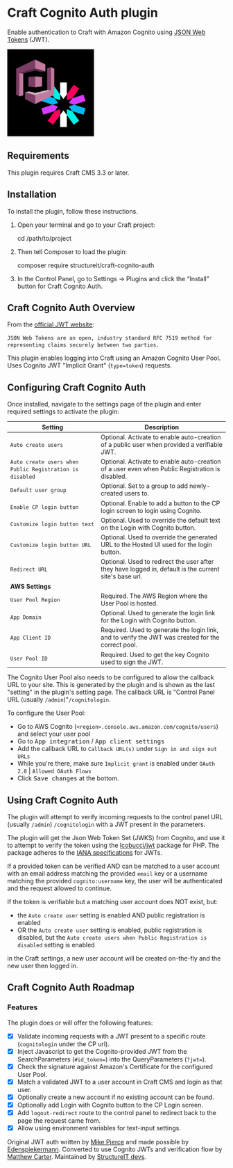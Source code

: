 # Craft Cognito Auth plugin

Enable authentication to Craft with Amazon Cognito using [JSON Web Tokens](https://jwt.io/) (JWT).

<img src="resources/img/cognito+jwt.png" alt="Logo" width="200" height="200">

## Requirements

This plugin requires Craft CMS 3.3 or later.

## Installation

To install the plugin, follow these instructions.

1. Open your terminal and go to your Craft project:

    cd /path/to/project

2. Then tell Composer to load the plugin:

    composer require structureit/craft-cognito-auth

3. In the Control Panel, go to Settings → Plugins and click the “Install” button for Craft Cognito Auth.

## Craft Cognito Auth Overview

From the [official JWT website](https://jwt.io/):

    JSON Web Tokens are an open, industry standard RFC 7519 method for representing claims securely between two parties.

This plugin enables logging into Craft using an Amazon Cognito User Pool. Uses Cognito JWT "Implicit Grant" (`type=token`) requests.

## Configuring Craft Cognito Auth

Once installed, navigate to the settings page of the plugin and enter required settings to activate the plugin:

| Setting                                                  | Description                                                                                            |
| -------------------------------------------------------- | ------------------------------------------------------------------------------------------------------ |
| `Auto create users`                                      | Optional. Activate to enable auto-creation of a public user when provided a verifiable JWT.            |
| `Auto create users when Public Registration is disabled` | Optional. Activate to enable auto-creation of a user even when Public Registration is disabled.        |
| `Default user group`                                     | Optional. Set to a group to add newly-created users to.                                                |
| `Enable CP login button`                                 | Optional. Enable to add a button to the CP login screen to login using Cognito.                        |
| `Customize login button text`                            | Optional. Used to override the default text on the Login with Cognito button.                          |
| `Customize login button URL`                             | Optional. Used to override the generated URL to the Hosted UI used for the login button.               |
| `Redirect URL`                                           | Optional. Used to redirect the user after they have logged in, default is the current site's base url. |
| **AWS Settings**                                         |
| `User Pool Region`                                       | Required. The AWS Region where the User Pool is hosted.                                                |
| `App Domain`                                             | Optional. Used to generate the login link for the Login with Cognito button.                           |
| `App Client ID`                                          | Required. Used to generate the login link, and to verify the JWT was created for the correct pool.     |
| `User Pool ID`                                           | Required. Used to get the key Cognito used to sign the JWT.                                            |

The Cognito User Pool also needs to be configured to allow the callback URL to your site.
This is generated by the plugin and is shown as the last "setting" in the plugin's setting page.
The callback URL is "Control Panel URL (usually `/admin`)"`/cognitologin`.

To configure the User Pool:

- Go to AWS Cognito (`<region>.console.aws.amazon.com/cognito/users`) and select your user pool
- Go to <kbd>App integration</kbd> / <kbd>App client settings</kbd>
- Add the callback URL to `Callback URL(s)` under `Sign in and sign out URLs`
- While you're there, make sure `Implicit grant` is enabled under `OAuth 2.0` | `Allowed OAuth Flows`
- Click <kbd>Save changes</kbd> at the bottom.

## Using Craft Cognito Auth

The plugin will attempt to verify incoming requests to the control panel URL (usually `/admin`) `/cognitologin` with a JWT present in the parameters.

The plugin will get the Json Web Token Set (JWKS) from Cognito,
and use it to attempt to verify the token using the [lcobucci/jwt](https://github.com/lcobucci/jwt) package for PHP.
The package adheres to the [IANA specifications](https://www.iana.org/assignments/jwt/jwt.xhtml) for JWTs.

If a provided token can be verified AND
can be matched to a user account with an email address matching the provided `email` key
or a username matching the provided `cognito:username` key,
the user will be authenticated and the request allowed to continue.

If the token is verifiable but a matching user account does NOT exist, but:

- the `Auto create user` setting is enabled AND public registration is enabled
- OR the `Auto create user` setting is enabled, public registration is disabled, but the `Auto create users when Public Registration is disabled` setting is enabled

in the Craft settings, a new user account will be created on-the-fly and the new user then logged in.

## Craft Cognito Auth Roadmap

### Features

The plugin does or will offer the following features:

- [x] Validate incoming requests with a JWT present to a specific route (`cognitologin` under the CP url).
- [x] Inject Javascript to get the Cognito-provided JWT from the SearchParameters (`#id_token=`) into the QueryParameters (`?jwt=`).
- [x] Check the signature against Amazon's Certificate for the configured User Pool.
- [x] Match a validated JWT to a user account in Craft CMS and login as that user.
- [x] Optionally create a new account if no existing account can be found.
- [x] Optionally add Login with Cognito button to the CP Login screen.
- [x] Add `logout-redirect` route to the control panel to redirect back to the page the request came from.
- [x] Allow using environment variables for text-input settings.

Original JWT auth written by [Mike Pierce](https://michaelpierce.trade) and made possible by [Edenspiekermann](https://edenspiekermann.com).
Converted to use Cognito JWTs and verification flow by [Matthew Carter](https://github.com/Walkman100).
Maintained by [StructureIT devs](https://github.com/StructureIt).
